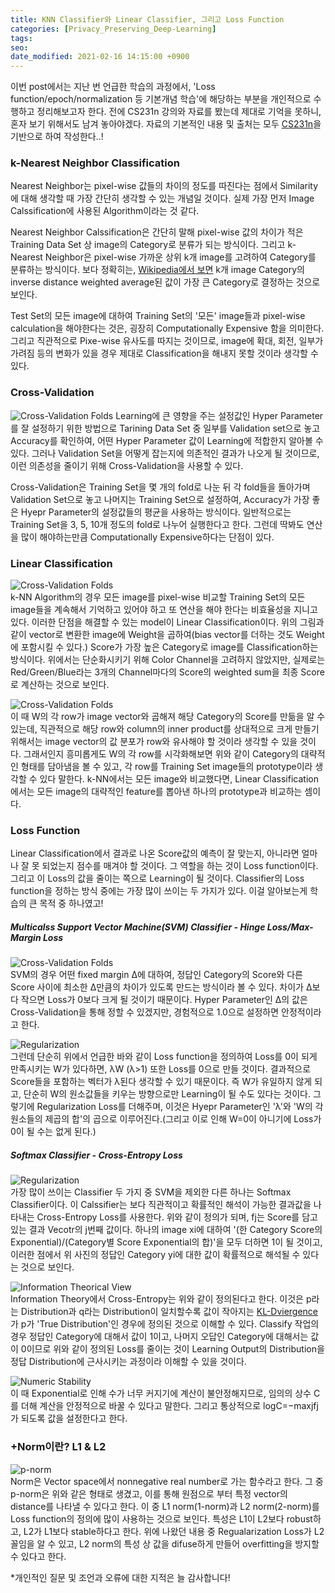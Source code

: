 ```yaml
---
title: KNN Classifier와 Linear Classifier, 그리고 Loss Function
categories: [Privacy_Preserving_Deep-Learning]
tags:
seo:
date_modified: 2021-02-16 14:15:00 +0900
---
```


이번 post에서는 지난 번 언급한 학습의 과정에서, 'Loss function/epoch/normalization 등 기본개념 학습'에 해당하는 부분을 개인적으로 수행하고 정리해보고자 한다. 전에 CS231n 강의와 자료를 봤는데 제대로 기억을 못하니, 혼자 보기 위해서도 남겨 놓아야겠다. 자료의 기본적인 내용 및 출처는 모두 [CS231n](https://cs231n.github.io/)을 기반으로 하여 작성한다..!

### k-Nearest Neighbor Classification
Nearest Neighbor는 pixel-wise 값들의 차이의 정도를 따진다는 점에서 Similarity에 대해 생각할 때 가장 간단히 생각할 수 있는 개념일 것이다. 실제 가장 먼저 Image Calssification에 사용된 Algorithm이라는 것 같다.  
  
Nearest Neighbor Calssification은 간단히 말해 pixel-wise 값의 차이가 적은 Training Data Set 상 image의 Category로 분류가 되는 방식이다. 그리고 k-Nearest Neighbor은 pixel-wise 가까운 상위 k개 image를 고려하여 Category를 분류하는 방식이다. 보다 정확히는, [Wikipedia에서 보면](https://en.wikipedia.org/wiki/K-nearest_neighbors_algorithm) k개 image Category의 inverse distance weighted average된 값이 가장 큰 Category로 결정하는 것으로 보인다.  
  
Test Set의 모든 image에 대하여 Training Set의 '모든' image들과 pixel-wise calculation을 해야한다는 것은, 굉장히 Computationally Expensive 함을 의미한다. 그리고 직관적으로 Pixe-wise 유사도를 따지는 것이므로, image에 확대, 회전, 일부가 가려짐 등의 변화가 있을 경우 제대로 Classification을 해내지 못할 것이라 생각할 수 있다.  
  

### Cross-Validation
![Cross-Validation Folds](/assets/img/post/2021-2-10/cross_validation_folds.jpg)
Learning에 큰 영향을 주는 설정값인 Hyper Parameter를 잘 설정하기 위한 방법으로 Tarining Data Set 중 일부를 Validation set으로 놓고 Accuracy를 확인하여, 어떤 Hyper Parameter 값이 Learning에 적합한지 알아볼 수 있다. 그러나 Validation Set을 어떻게 잡는지에 의존적인 결과가 나오게 될 것이므로, 이런 의존성을 줄이기 위해 Cross-Validation을 사용할 수 있다.  
  
Cross-Validation은 Training Set을 몇 개의 fold로 나눈 뒤 각 fold들을 돌아가며 Validation Set으로 놓고 나머지는 Training Set으로 설정하여, Accuracy가 가장 좋은 Hyepr Parameter의 설정값들의 평균을 사용하는 방식이다. 일반적으로는 Training Set을 3, 5, 10개 정도의 fold로 나누어 실행한다고 한다. 그런데 딱봐도 연산을 많이 해야하는만큼 Computationally Expensive하다는 단점이 있다.
  
  
### Linear Classification
![Cross-Validation Folds](/assets/img/post/2021-2-10/liner_classifier.jpg)  
k-NN Algorithm의 경우 모든 image를 pixel-wise 비교할 Training Set의 모든 image들을 계속해서 기억하고 있어야 하고 또 연산을 해야 한다는 비효율성을 지니고 있다. 이러한 단점을 해결할 수 있는 model이 Linear Classification이다. 위의 그림과 같이 vector로 변환한 image에 Weight을 곱하여(bias vector를 더하는 것도 Weight에 포함시킬 수 있다.) Score가 가장 높은 Category로 image를 Classification하는 방식이다. 위에서는 단순화시키기 위해 Color Channel을 고려하지 않았지만, 실제로는 Red/Green/Blue라는 3개의 Channel마다의 Score의 weighted sum을 최종 Score로 계산하는 것으로 보인다.  
  
![Cross-Validation Folds](/assets/img/post/2021-2-10/liner_interpretation.jpg)  
이 때 W의 각 row가 image vector와 곱해져 해당 Category의 Score를 만듦을 알 수 있는데, 직관적으로 해당 row와 column의 inner product를 상대적으로 크게 만들기 위해서는 image vector의 값 분포가 row와 유사해야 할 것이라 생각할 수 있을 것이다. 그래서인지 흥미롭게도 W의 각 row를 시각화해보면 위와 같이 Category의 대략적인 형태를 담아냄을 볼 수 있고, 각 row를 Training Set image들의 prototype이라 생각할 수 있다 말한다. k-NN에서는 모든 image와 비교했다면, Linear Classification에서는 모든 image의 대략적인 feature를 뽑아낸 하나의 prototype과 비교하는 셈이다.
  
  
### Loss Function
Linear Classification에서 결과로 나온 Score값의 예측이 잘 맞는지, 아니라면 얼마나 잘 못 되었는지 점수를 매겨야 할 것이다. 그 역할을 하는 것이 Loss function이다. 그리고 이 Loss의 값을 줄이는 쪽으로 Learning이 될 것이다. Classifier의 Loss function을 정하는 방식 중에는 가장 많이 쓰이는 두 가지가 있다. 이걸 알아보는게 학습의 큰 목적 중 하나였고!  
  
##### Multicalss Support Vector Machine(SVM) Classifier - Hinge Loss/Max-Margin Loss
![Cross-Validation Folds](/assets/img/post/2021-2-10/SVM.jpg)  
SVM의 경우 어떤 fixed margin Δ에 대하여, 정답인 Category의 Score와 다른 Score 사이에 최소한 Δ만큼의 차이가 있도록 만드는 방식이라 볼 수 있다. 차이가 Δ보다 작으면 Loss가 0보다 크게 될 것이기 때문이다. Hyper Parameter인 Δ의 값은 Cross-Validation을 통해 정할 수 있겠지만, 경험적으로 1.0으로 설정하면 안정적이라고 한다.  
  
![Regularization](/assets/img/post/2021-2-10/regularization.jpg)  
그런데 단순히 위에서 언급한 바와 같이 Loss function을 정의하여 Loss를 0이 되게 만족시키는 W가 있다하면, λW (λ>1) 또한 Loss를 0으로 만들 것이다. 결과적으로 Score들을 포함하는 벡터가 λ된다 생각할 수 있기 때문이다. 즉 W가 유일하지 않게 되고, 단순히 W의 원소값들을 키우는 방향으로만 Learning이 될 수도 있다는 것이다. 그렇기에 Regularization Loss를 더해주며, 이것은 Hyepr Parameter인 'λ'와 'W의 각 원소들의 제곱의 합'의 곱으로 이루어진다.(그리고 이로 인해 W=0이 아니기에 Loss가 0이 될 수는 없게 된다.)  
  
##### Softmax Classifier - Cross-Entropy Loss
![Regularization](/assets/img/post/2021-2-10/soft_max.jpg)  
가장 많이 쓰이는 Classifier 두 가지 중 SVM을 제외한 다른 하나는 Softmax Classifier이다. 이 Calssifier는 보다 직관적이고 확률적인 해석이 가능한 결과값을 나타내는 Cross-Entropy Loss를 사용한다. 위와 같이 정의가 되며, fj는 Score를 담고 있는 결과 Vecotr의 j번째 값이다. 하나의 image xi에 대하여 '(한 Category Score의 Exponential)/(Category별 Score Exponential의 합)'을 모두 더하면 1이 될 것이고, 이러한 점에서 위 사진의 정답인 Category yi에 대한 값이 확률적으로 해석될 수 있다는 것으로 보인다.  
  
![Information Theorical View](/assets/img/post/2021-2-10/KL.jpg)  
Information Theory에서 Cross-Entropy는 위와 같이 정의된다고 한다. 이것은 p라는 Distribution과 q라는 Distribution이 일치할수록 값이 작아지는 [KL-Dviergence](https://en.wikipedia.org/wiki/Kullback%E2%80%93Leibler_divergence)가 p가 'True Distribution'인 경우에 정의된 것으로 이해할 수 있다. Classify 작업의 경우 정답인 Category에 대해서 값이 1이고, 나머지 오답인 Category에 대해서는 값이 0이므로 위와 같이 정의된 Loss를 줄이는 것이 Learning Output의 Distribution을 정답 Distribution에 근사시키는 과정이라 이해할 수 있을 것이다.  
  
![Numeric Stability](/assets/img/post/2021-2-10/numeric.jpg)  
이 때 Exponential로 인해 수가 너무 커지기에 계산이 불안정해지므로, 임의의 상수 C를 더해 계산을 안정적으로 바꿀 수 있다고 말한다. 그리고 통상적으로 logC=−maxjfj가 되도록 값을 설정한다고 한다.  
  
  
### +Norm이란? L1 & L2
![p-norm](/assets/img/post/2021-2-10/p-norm.jpg)  
Norm은 Vector space에서 nonnegative real number로 가는 함수라고 한다. 그 중 p-norm은 위와 같은 형태로 생겼고, 이를 통해 원점으로 부터 특정 vector의 distance를 나타낼 수 있다고 한다. 이 중 L1 norm(1-norm)과 L2 norm(2-norm)를 Loss function의 정의에 많이 사용하는 것으로 보인다. 특성은 L1이 L2보다 robust하고, L2가 L1보다 stable하다고 한다. 위에 나왔던 내용 중 Regualarization Loss가 L2 꼴임을 알 수 있고, L2 norm의 특성 상 값을 difuse하게 만들어 overfitting을 방지할 수 있다고 한다. 
  
  
  
*개인적인 질문 및 조언과 오류에 대한 지적은 늘 감사합니다!